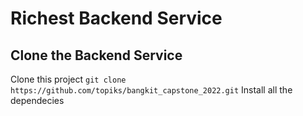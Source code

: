 # Richest Backend Service
## Clone the Backend Service
Clone this project
```git clone https://github.com/topiks/bangkit_capstone_2022.git```
Install all the dependecies

